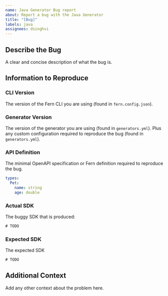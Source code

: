 ```yaml
---
name: Java Generator Bug report
about: Report a bug with the Java Generator
title: "[Bug]"
labels: java
assignees: dsinghvi
---
```


## Describe the Bug

A clear and concise description of what the bug is.

## Information to Reproduce

### CLI Version

The version of the Fern CLI you are
using (found in `fern.config.json`).

### Generator Version

The version of the generator you are using (found in `generators.yml`). Plus any custom configuration required to reproduce the bug (found in `generators.yml`).

### API Definition

The minimal OpenAPI specification or Fern definition required to reproduce the bug.

```yaml
types:
  Pet:
    name: string
    age: double
```

### Actual SDK

The buggy SDK that is produced:

```java
# TODO
```

### Expected SDK

The expected SDK

```java
# TODO
```

## Additional Context

Add any other context about the problem here.
